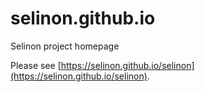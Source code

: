 # selinon.github.io
Selinon project homepage

Please see [https://selinon.github.io/selinon](https://selinon.github.io/selinon).
